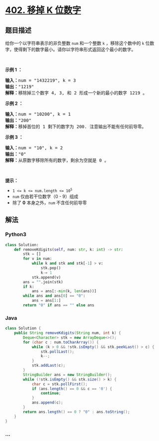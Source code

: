 # [402. 移掉 K 位数字](https://leetcode-cn.com/problems/remove-k-digits)



## 题目描述

<!-- 这里写题目描述 -->

<p>给你一个以字符串表示的非负整数 <code>num</code> 和一个整数 <code>k</code> ，移除这个数中的 <code>k</code><em> </em>位数字，使得剩下的数字最小。请你以字符串形式返回这个最小的数字。</p>
 

<p><strong>示例 1 ：</strong></p>

<pre>
<strong>输入：</strong>num = "1432219", k = 3
<strong>输出：</strong>"1219"
<strong>解释：</strong>移除掉三个数字 4, 3, 和 2 形成一个新的最小的数字 1219 。
</pre>

<p><strong>示例 2 ：</strong></p>

<pre>
<strong>输入：</strong>num = "10200", k = 1
<strong>输出：</strong>"200"
<strong>解释：</strong>移掉首位的 1 剩下的数字为 200. 注意输出不能有任何前导零。
</pre>

<p><strong>示例 3 ：</strong></p>

<pre>
<strong>输入：</strong>num = "10", k = 2
<strong>输出：</strong>"0"
<strong>解释：</strong>从原数字移除所有的数字，剩余为空就是 0 。
</pre>

<p> </p>

<p><strong>提示：</strong></p>

<ul>
	<li><code>1 <= k <= num.length <= 10<sup>5</sup></code></li>
	<li><code>num</code> 仅由若干位数字（0 - 9）组成</li>
	<li>除了 <strong>0</strong> 本身之外，<code>num</code> 不含任何前导零</li>
</ul>


## 解法

<!-- 这里可写通用的实现逻辑 -->

<!-- tabs:start -->

### **Python3**

<!-- 这里可写当前语言的特殊实现逻辑 -->

```python
class Solution:
    def removeKdigits(self, num: str, k: int) -> str:
        stk = []
        for v in num:
            while k and stk and stk[-1] > v:
                stk.pop()
                k-= 1
            stk.append(v)
        ans = "".join(stk)
        if k:
            ans = ans[:-min(k, len(ans))]
        while ans and ans[0] == "0":
            ans = ans[1:]
        return "0" if ans == "" else ans
```

### **Java**

<!-- 这里可写当前语言的特殊实现逻辑 -->

```java
class Solution {
    public String removeKdigits(String num, int k) {
        Deque<Character> stk = new ArrayDeque<>();
        for (char c : num.toCharArray()) {
            while (k > 0 && !stk.isEmpty() && stk.peekLast() > c) {
                stk.pollLast();
                k--;
            }
            stk.addLast(c);
        }
        StringBuilder ans = new StringBuilder();
        while (!stk.isEmpty() && stk.size() > k) {
            char c = stk.pollFirst();
            if (ans.length() == 0 && c == '0') {
                continue;
            } 
            ans.append(c);
        }
        return ans.length() == 0 ? "0" : ans.toString();
    }
}
```

### **...**

```

```

<!-- tabs:end -->
